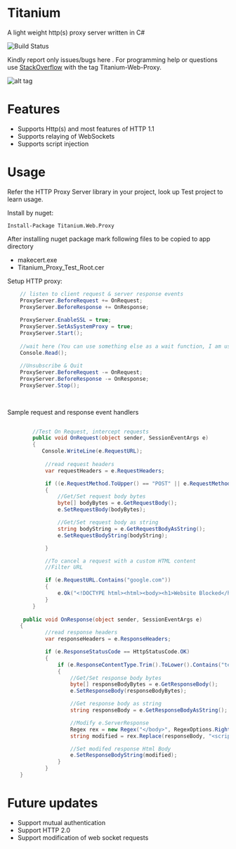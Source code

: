 Titanium
========
A light weight http(s) proxy server written in C#

![Build Status](https://ci.appveyor.com/api/projects/status/rvlxv8xgj0m7lkr4?svg=true)

Kindly report only issues/bugs here . For programming help or questions use [StackOverflow](http://stackoverflow.com/questions/tagged/titanium-web-proxy) with the tag Titanium-Web-Proxy.

![alt tag](https://raw.githubusercontent.com/titanium007/Titanium/master/Titanium.Web.Proxy.Test/Capture.PNG)

Features
========

* Supports Http(s) and most features of HTTP 1.1 
* Supports relaying of WebSockets
* Supports script injection

Usage
=====

Refer the HTTP Proxy Server library in your project, look up Test project to learn usage.

Install by nuget:

    Install-Package Titanium.Web.Proxy

After installing nuget package mark following files to be copied to app directory

* makecert.exe
* Titanium_Proxy_Test_Root.cer


Setup HTTP proxy:

```csharp
	// listen to client request & server response events
    ProxyServer.BeforeRequest += OnRequest;
    ProxyServer.BeforeResponse += OnResponse;
	
	ProxyServer.EnableSSL = true;
	ProxyServer.SetAsSystemProxy = true;
	ProxyServer.Start();
	
	//wait here (You can use something else as a wait function, I am using this as a demo)
	Console.Read();
	
	//Unsubscribe & Quit
	ProxyServer.BeforeRequest -= OnRequest;
    ProxyServer.BeforeResponse -= OnResponse;
	ProxyServer.Stop();
	
	
```
Sample request and response event handlers

```csharp
		
		//Test On Request, intercept requests
        public void OnRequest(object sender, SessionEventArgs e)
        {
           Console.WriteLine(e.RequestURL);
		   
            //read request headers
            var requestHeaders = e.RequestHeaders;

            if ((e.RequestMethod.ToUpper() == "POST" || e.RequestMethod.ToUpper() == "PUT") && e.RequestContentLength > 0)
            {
                //Get/Set request body bytes
                byte[] bodyBytes = e.GetRequestBody();
                e.SetRequestBody(bodyBytes);

                //Get/Set request body as string
                string bodyString = e.GetRequestBodyAsString();
                e.SetRequestBodyString(bodyString);

            }

            //To cancel a request with a custom HTML content
            //Filter URL

            if (e.RequestURL.Contains("google.com"))
            {
                e.Ok("<!DOCTYPE html><html><body><h1>Website Blocked</h1><p>Blocked by titanium web proxy.</p></body></html>");
            }
        }
	
	 public void OnResponse(object sender, SessionEventArgs e)
	{
            //read response headers
            var responseHeaders = e.ResponseHeaders;

            if (e.ResponseStatusCode == HttpStatusCode.OK)
            {
                if (e.ResponseContentType.Trim().ToLower().Contains("text/html"))
                {
                    //Get/Set response body bytes
                    byte[] responseBodyBytes = e.GetResponseBody();
                    e.SetResponseBody(responseBodyBytes);

                    //Get response body as string
                    string responseBody = e.GetResponseBodyAsString();

                    //Modify e.ServerResponse
                    Regex rex = new Regex("</body>", RegexOptions.RightToLeft | RegexOptions.IgnoreCase | RegexOptions.Multiline);
                    string modified = rex.Replace(responseBody, "<script type =\"text/javascript\">alert('Response was modified by this script!');</script></body>", 1);

                    //Set modifed response Html Body
                    e.SetResponseBodyString(modified);
                }
            }
	}
```
Future updates
============
* Support mutual authentication
* Support HTTP 2.0 
* Support modification of web socket requests
